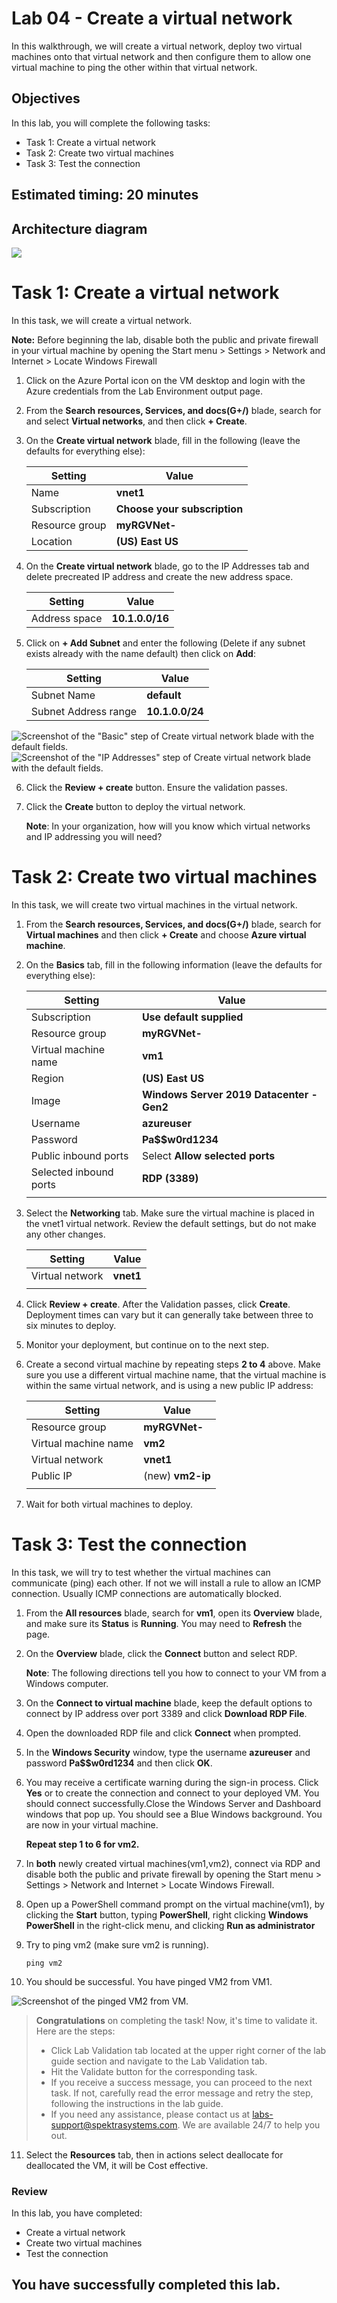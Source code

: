 # Lab 04 - Create a virtual network

In this walkthrough, we will create a virtual network, deploy two virtual machines onto that virtual network and then configure them to allow one virtual machine to ping the other within that virtual network.

## Objectives

In this lab, you will complete the following tasks:

+ Task 1: Create a virtual network
+ Task 2: Create two virtual machines
+ Task 3: Test the connection

## Estimated timing: 20 minutes

## Architecture diagram

![](../images/az900lab04.PNG) 

# Task 1: Create a virtual network

In this task, we will create a virtual network. 

**Note:** Before beginning the lab, disable both the public and private firewall in your virtual machine by opening the Start menu > Settings > Network and Internet > Locate Windows Firewall

1. Click on the Azure Portal icon on the VM desktop and login with the Azure credentials from the Lab Environment output page.

2. From the **Search resources, Services, and docs(G+/)** blade, search for and select **Virtual networks**, and then click **+ Create**. 

3. On the **Create virtual network** blade, fill in the following (leave the defaults for everything else):


   | Setting | Value | 
   | ---     | ---   |
   | Name    | **vnet1** |
   | Subscription | **Choose your subscription**  |
   | Resource group |  **myRGVNet-<inject key="DeploymentID" enableCopy="false"/>** |
   | Location | **(US) East US** |
 

4. On the **Create virtual network** blade, go to the IP Addresses tab and delete precreated IP address and create the new address space.

    | Setting | Value | 
    | --- | --- |
    | Address space |**10.1.0.0/16**|
    
 5. Click on **+ Add Subnet** and enter the following (Delete if any subnet exists already with the name default) then click on **Add**:
  
    | Setting | Value | 
    | --- | --- |
    | Subnet Name |**default**|
    | Subnet Address range | **10.1.0.0/24**|
  
    
 

   ![Screenshot of the "Basic" step of Create virtual network blade with the default fields.](../images/0301a.png)
   ![Screenshot of the "IP Addresses" step of Create virtual network blade with the default fields.](../images/0301b.png)

6. Click the **Review + create** button. Ensure the validation passes.

7. Click the **Create** button to deploy the virtual network. 

    **Note**: In your organization, how will you know which virtual networks and IP addressing you will need?

# Task 2: Create two virtual machines

In this task, we will create two virtual machines in the virtual network. 

1. From the **Search resources, Services, and docs(G+/)** blade, search for **Virtual machines** and then click **+ Create** and choose **Azure virtual machine**.

2. On the **Basics** tab, fill in the following information (leave the defaults for everything else):

   | Setting | Value | 
   | --- | --- |
   | Subscription | **Use default supplied**  |
   | Resource group |  **myRGVNet-<inject key="DeploymentID" enableCopy="false"/>** |
   | Virtual machine name | **vm1**|
   | Region | **(US) East US** |
   | Image | **Windows Server 2019 Datacenter -Gen2** |
   | Username| **azureuser** |
   | Password| **Pa$$w0rd1234** |
   | Public inbound ports| Select **Allow selected ports**  |
   | Selected inbound ports| **RDP (3389)** |
   |||

3. Select the **Networking** tab. Make sure the virtual machine is placed in the vnet1 virtual network. Review the default settings, but do not make any other changes. 

   | Setting | Value | 
   | --- | --- |
   | Virtual network | **vnet1** |
   |||

4. Click **Review + create**. After the Validation passes, click **Create**. Deployment times can vary but it can generally take between three to six minutes to deploy.

5. Monitor your deployment, but continue on to the next step. 

6. Create a second virtual machine by repeating steps **2 to 4** above. Make sure you use a different virtual machine name, that the virtual machine is within the same virtual network, and is using a new public IP address:

    | Setting | Value |
    | --- | --- |
    | Resource group | **myRGVNet-<inject key="DeploymentID" enableCopy="false"/>** |
    | Virtual machine name |  **vm2** |
    | Virtual network | **vnet1** |
    | Public IP | (new) **vm2-ip** |
    |||

7. Wait for both virtual machines to deploy. 

# Task 3: Test the connection 

In this task, we will try to test whether the virtual machines can communicate (ping) each other. If not we will install a rule to allow an ICMP connection. Usually ICMP connections are automatically blocked.

1. From the **All resources** blade, search for **vm1**, open its **Overview** blade, and make sure its **Status** is **Running**. You may need to **Refresh** the page.

2. On the **Overview** blade, click the **Connect** button and select RDP.

    **Note**: The following directions tell you how to connect to your VM from a Windows computer. 

3. On the **Connect to virtual machine** blade, keep the default options to connect by IP address over port 3389 and click **Download RDP File**.

4. Open the downloaded RDP file and click **Connect** when prompted. 

5. In the **Windows Security** window, type the username **azureuser** and password **Pa$$w0rd1234** and then click **OK**.

6. You may receive a certificate warning during the sign-in process. Click **Yes** or to create the connection and connect to your deployed VM. You should connect successfully.Close the Windows Server and Dashboard windows that pop up. You should see a Blue Windows background. You are now in your virtual machine.

    **Repeat step 1 to 6 for vm2.**

7. In **both** newly created virtual machines(vm1,vm2), connect via RDP and disable both the public and private firewall by opening the Start menu > Settings > Network and Internet > Locate Windows Firewall.

8. Open up a PowerShell command prompt on the virtual machine(vm1), by clicking the **Start** button, typing **PowerShell**, right clicking **Windows PowerShell** in the right-click menu, and clicking **Run as administrator**

9. Try to ping vm2 (make sure vm2 is running). 
    ```
    ping vm2
    ```
 10. You should be successful. You have pinged VM2 from VM1.
    
   ![Screenshot of the pinged VM2 from VM.](../images/AZ900Lab4.png)
   
   > **Congratulations** on completing the task! Now, it's time to validate it. Here are the steps:
   > - Click Lab Validation tab located at the upper right corner of the lab guide section and navigate to the Lab Validation tab.
   > - Hit the Validate button for the corresponding task.
   > - If you receive a success message, you can proceed to the next task. If not, carefully read the error message and retry the step, following the instructions in the lab guide.
   > - If you need any assistance, please contact us at labs-support@spektrasystems.com. We are available 24/7 to help you out.

11. Select the **Resources** tab, then in actions select deallocate for deallocated the VM, it will be Cost effective.

### Review
In this lab, you have completed:
- Create a virtual network
- Create two virtual machines
- Test the connection
 
## You have successfully completed this lab.
